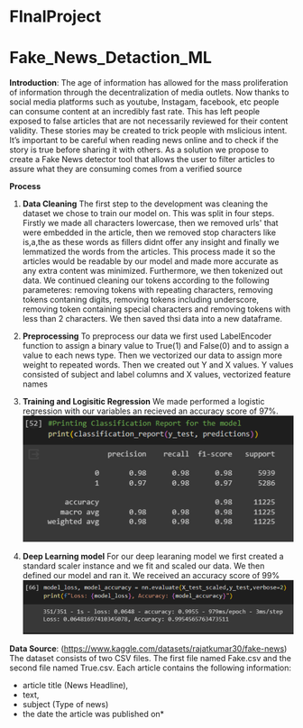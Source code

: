 # FInalProject

# Fake_News_Detaction_ML

**Introduction**:
The age of information has allowed for the mass proliferation of information through the decentralization of media outlets. Now thanks to social media platforms such as youtube, Instagam, facebook, etc people can consume content at an incredibly fast rate. This has left people exposed to false articles that are not necessarily reviewed for their content validity. These stories may be created to trick people with mslicious intent.  It’s important to be careful when reading news online and to check if the story is true before sharing it with others. As a solution we propose to create a Fake News detector tool that allows the user to filter articles to assure what they are consuming comes from a verified source

**Process**

1. **Data Cleaning**
   The first step to the development was cleaning the dataset we chose to train our model on. This was split in four steps. Firstly we made all characters lowercase, then we removed urls' that were embedded in the article, then we removed stop characters like is,a,the as these words as fillers didnt offer any insight and finally we lemmatized the words from the articles. This process made it so the articles would be readable by our model and made more accurate as any extra content was minimized.
   Furthermore, we then tokenized out data. We continued cleaning our tokens according to the following parameteres: removing tokens with repeating characters, removing tokens contaning digits, removing tokens including underscore, removing token containing special characters and removing tokens with less than 2 characters. We then saved thsi data into a new dataframe.

2. **Preprocessing**
   To preprocess our data we first used LabelEncoder function to assign a binary value to True(1) and False(0) and to assign a value to each news type. Then we vectorized our data to assign more weight to repeated words. Then we created out Y and X values. Y values consisted of subject and label columns and X values, vectorized feature names

3. **Training and Logisitic Regression**
   We made performed a logistic regression with our variables an recieved an accuracy score of 97%.
   ![Alt text](image.png)

5. **Deep Learning model**
   For our deep learaning model we first created a standard scaler instance and we fit and scaled our data. We then defined our model and ran it.
   We received an accuracy score of 99%
   ![Alt text](image-1.png)

  
**Data Source**:
(https://www.kaggle.com/datasets/rajatkumar30/fake-news)  
The dataset consists of two CSV files. The first file named Fake.csv and the second file named True.csv. Each article contains the following information:
  * article title (News Headline),
  * text,
  * subject (Type of news)
  * the date the article was published on*